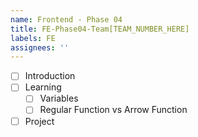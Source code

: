 ```yaml
---
name: Frontend - Phase 04
title: FE-Phase04-Team[TEAM_NUMBER_HERE]
labels: FE
assignees: ''
---
```


-   [ ] Introduction
-   [ ] Learning
    -   [ ] Variables
    -   [ ] Regular Function vs Arrow Function
-   [ ] Project
